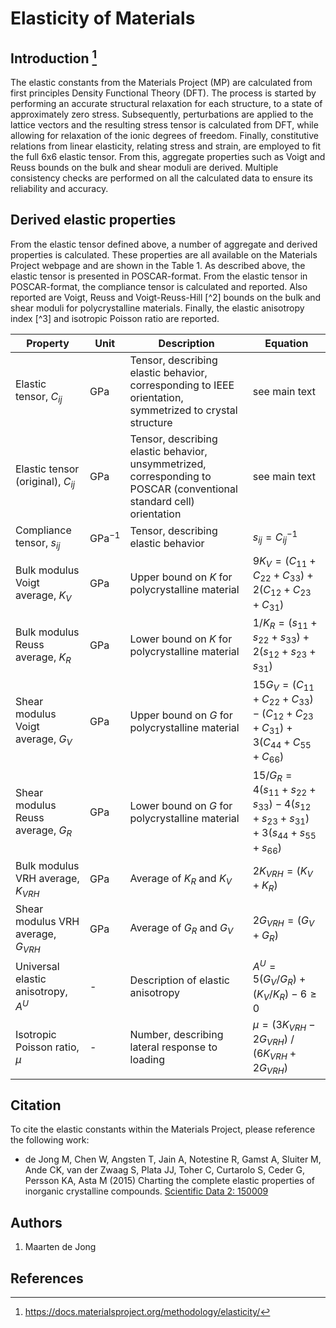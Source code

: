 # Elasticity of Materials

## Introduction [^1]

The elastic constants from the Materials Project (MP) are calculated
from first principles Density Functional Theory (DFT). The process is
started by performing an accurate structural relaxation for each
structure, to a state of approximately zero stress. Subsequently,
perturbations are applied to the lattice vectors and the resulting
stress tensor is calculated from DFT, while allowing for relaxation of
the ionic degrees of freedom. Finally, constitutive relations from
linear elasticity, relating stress and strain, are employed to fit the
full 6x6 elastic tensor. From this, aggregate properties such as Voigt
and Reuss bounds on the bulk and shear moduli are derived. Multiple
consistency checks are performed on all the calculated data to ensure
its reliability and accuracy.


## Derived elastic properties

From the elastic tensor defined above, a number of aggregate and derived
properties is calculated. These properties are all available on the
Materials Project webpage and are shown in the Table 1. As described
above, the elastic tensor is presented in POSCAR-format. From the
elastic tensor in POSCAR-format, the compliance tensor is calculated and
reported. Also reported are Voigt, Reuss and Voigt-Reuss-Hill [^2]
bounds on the bulk and shear moduli for polycrystalline materials.
Finally, the elastic anisotropy index [^3] and isotropic Poisson ratio
are reported.

| Property                              | Unit       | Description                                                                                                          | Equation                                                                                                                  |
| ------------------------------------- | ---------- | -------------------------------------------------------------------------------------------------------------------- | ------------------------------------------------------------------------------------------------------------------------- |
| Elastic tensor, $C_{ij}$              | GPa        | Tensor, describing elastic behavior, corresponding to IEEE orientation, symmetrized to crystal structure             | see main text                                                                                                             |
| Elastic tensor (original), $C_{ij}$   | GPa        | Tensor, describing elastic behavior, unsymmetrized, corresponding to POSCAR (conventional standard cell) orientation | see main text                                                                                                             |
| Compliance tensor, $s_{ij}$           | GPa$^{-1}$ | Tensor, describing elastic behavior                                                                                  | $s_{ij} = C_{ij}^{-1}$                                                                                                    |
| Bulk modulus Voigt average, $K_{V}$   | GPa        | Upper bound on $K$ for polycrystalline material                                                                      | $9K_{V}=\left(C_{11}+C_{22}+C_{33}\right) + 2\left(C_{12}+C_{23}+C_{31}\right)$                                           |
| Bulk modulus Reuss average, $K_{R}$   | GPa        | Lower bound on $K$ for polycrystalline material                                                                      | $1 / K_{R} = \left(s_{11}+s_{22}+s_{33}\right) + 2\left(s_{12}+s_{23}+s_{31}\right)$                                      |
| Shear modulus Voigt average, $G_{V}$  | GPa        | Upper bound on $G$ for polycrystalline material                                                                      | $15 G_{V} = \left(C_{11}+C_{22}+C_{33}\right)-\left(C_{12}+C_{23}+C_{31}\right) + 3\left(C_{44}+C_{55}+C_{66}\right)$     |
| Shear modulus Reuss average, $G_{R}$  | GPa        | Lower bound on $G$ for polycrystalline material                                                                      | $15 / G_{R} = 4\left(s_{11}+s_{22}+s_{33}\right)-4\left(s_{12}+s_{23}+s_{31}\right) + 3\left(s_{44}+s_{55}+s_{66}\right)$ |
| Bulk modulus VRH average, $K_{VRH}$   | GPa        | Average of $K_{R}$ and $K_{V}$                                                                                       | $2 K_{VRH} = \left(K_{V} + K_{R} \right)$                                                                                 |
| Shear modulus VRH average, $G_{VRH}$  | GPa        | Average of $G_{R}$ and $G_{V}$                                                                                       | $2 G_{VRH} = \left(G_{V} + G_{R} \right)$                                                                                 |
| Universal elastic anisotropy, $A^{U}$ | -          | Description of elastic anisotropy                                                                                    | $A^{U} = 5 \left(G_{V}/G_{R}\right) + \left(K_{V}/K_{R}\right) -6 \geq 0$                                                 |
| Isotropic Poisson ratio, $\mu$        | -          | Number, describing lateral response to loading                                                                       | $\mu = \left(3K_{VRH} - 2G_{VRH}\right)$ / $\left(6K_{VRH} + 2G_{VRH}\right)$                                             |



## Citation

To cite the elastic constants within the Materials Project, please
reference the following work:

- de Jong M, Chen W, Angsten T, Jain A, Notestine R, Gamst A, Sluiter M, Ande CK, van der Zwaag S, Plata JJ, Toher C, Curtarolo S, Ceder G, Persson KA, Asta M (2015) Charting the complete elastic properties of inorganic crystalline compounds. [Scientific Data 2: 150009](http://www.nature.com/articles/sdata20159)


## Authors

1. Maarten de Jong

## References

[^1]: https://docs.materialsproject.org/methodology/elasticity/
